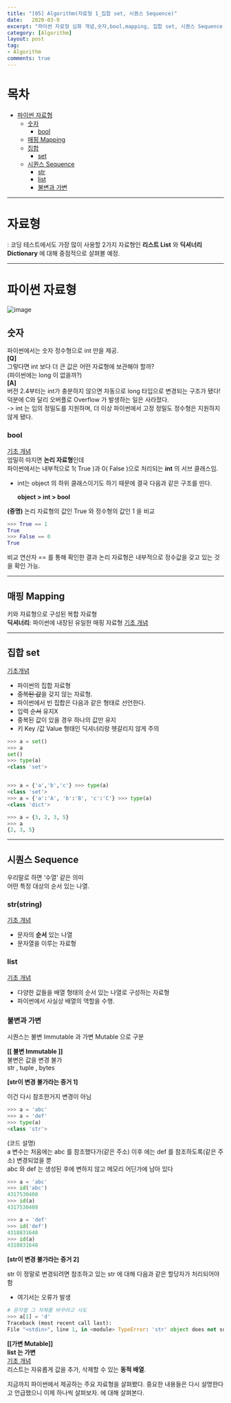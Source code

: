 ```yaml
---
title: "[05] Algorithm(자료형 1_집합 set, 시퀀스 Sequence)"
date:   2020-03-9
excerpt: "파이썬 자료형 심화 개념,숫자,bool,mapping, 집합 set, 시퀀스 Sequence 개본 개념부터 "
category: [Algorithm]
layout: post
tag:
- Algorithm
comments: true
---
```

# 목차

- [파이썬 자료형](#파이썬-자료형)
  * [숫자](#숫자)
    + [bool](#bool)
  * [매핑 Mapping](#매핑-mapping)
  * [집합](#집합)
    + [set](#set)
  * [시퀀스 Sequence](#시퀀스-sequence)
    + [str](#str)
    + [list](#list)
    + [불변과 가변](#불변과-가변)





---

# 자료형

: 코딩 테스트에서도 가장 많이 사용할 2가지 자료형인 **리스트 List** 와 **딕셔너리 Dictionary** 에 대해 중점적으로 살펴볼 예정. 


---


# 파이썬 자료형

![image](https://user-images.githubusercontent.com/76824611/113371159-a22f6e80-93a0-11eb-834f-c16420c585f5.png)

 

## 숫자
파이썬에서는 숫자 정수형으로 int 만을 제공.   
**[Q]**   
그렇다면 int 보다 더 큰 값은 어떤 자료형에 보관해야 할까?   
(파이썬에는 long 이 없을까?)  
**[A]**   
버전 2.4부터는 int가 충분하지 않으면 자동으로 long 타입으로 변경되는 구조가 됐다!   
덕분에 C와 달리 오버플로 Overflow 가 발생하는 일은 사라졌다.   
-> int 는 임의 정밀도를 지원하며, 더 이상 파이썬에서 고정 정밀도 정수형은 지원하지 않게 됐다.  

### bool 
[기초 개념](https://yerimoh.github.io//P2_/#%EB%B6%88%EC%9E%90%EB%A3%8C%ED%98%95)  
엄밀히 따지면 **논리 자료형**인데   
파이썬에서는 내부적으로 1( True )과 0( False )으로 처리되는 **int** 의 서브 클래스임.   

* int는 object 의 하위 클래스이기도 하기 때문에 결국 다음과 같은 구조를 띤다.

    **object > int > bool**

**(증명)**
논리 자료형의 값인 True 와 정수형의 값인 1 을 비교

```python
>>> True == 1
True
>>> False == 0
True
```
비교 연산자 == 를 통해 확인한 결과 논리 자료형은 내부적으로 정수값을 갖고 있는 것을 확인 가능.


---


## 매핑 Mapping
키와 자료형으로 구성된 복합 자료형  
**딕셔너리**: 파이썬에 내장된 유일한 매핑 자료형
[기초 개념](https://yerimoh.github.io//P2_/#%EB%94%95%EC%85%94%EB%84%88%EB%A6%AC-%EC%9E%90%EB%A3%8C%ED%98%95)

---

## 집합 set
[기초개념](https://yerimoh.github.io//P2_/#%EC%A7%91%ED%95%A9%EC%9E%90%EB%A3%8C%ED%98%95)
* 파이썬의 집합 자료형  
* ~~중복된 값~~을 갖지 않는 자료형.  
* 파이썬에서 빈 집합은 다음과 같은 형태로 선언한다.   
* 입력 ~~순서~~ 유지X  
* 중복된 값이 있을 경우 하나의 값만 유지  
* 키 Key /값 Value 형태인 딕셔너리랑 헷갈리지 않게 주의  

```python
>>> a = set() 
>>> a
set()
>>> type(a)
<class 'set'>


>>> a = {'a','b','c'} >>> type(a)
<class 'set'>
>>> a = {'a':'A', 'b':'B', 'c':'C'} >>> type(a)
<class 'dict'>

>>> a = {3, 2, 3, 5} 
>>> a
{2, 3, 5}
```

---

## 시퀀스 Sequence
우리말로 하면 ‘수열’ 같은 의미  
어떤 특정 대상의 순서 있는 나열.   

### str(string)
[기초 개념](https://yerimoh.github.io//P2/#%EB%AC%B8%EC%9E%90%EC%97%B4-%EC%9E%90%EB%A3%8C%ED%98%95)    
* 문자의 **순서** 있는 나열  
* 문자열을 이루는 자료형  


### list
[기초 개념](https://yerimoh.github.io//P2_/#%EB%A6%AC%EC%8A%A4%ED%8A%B8-%EC%9E%90%EB%A3%8C%ED%98%95)      
* 다양한 값들을 배열 형태의 순서 있는 나열로 구성하는 자료형  
* 파이썬에서 사실상 배열의 역할을 수행. 


### 불변과 가변  
시퀀스는 불변 Immutable 과 가변 Mutable 으로 구분

**[[ 불변 Immutable ]]**      
불변은 값을 변경 불가   
str , tuple , bytes     

**[str이 변경 불가라는 증거 1]**

이건 다시 참조한거지 변경이 아님

```python
>>> a = 'abc' 
>>> a = 'def' 
>>> type(a)
<class 'str'>
```
(코드 설명)  
a 변수는 처음에는 abc 를 참조했다가(같은 주소) 이후 에는 def 를 참조하도록(같은 주소) 변경되었을 뿐  
abc 와 def 는 생성된 후에 변하지 않고 메모리 어딘가에 남아 있다  

```python
>>> a = 'abc' 
>>> id('abc')
4317530408
>>> id(a)
4317530408

>>> a = 'def' 
>>> id('def')
4318831648
>>> id(a)
4318831648
```

**[str이 변경 불가라는 증거 2]**

str 이 정말로 변경되려면 참조하고 있는 str 에 대해 다음과 같은 할당자가 처리되어야 함
* 여기서는 오류가 발생

```python
# 문자열 그 자체를 바꾸려고 시도
>>> a[1] = 'd'
Traceback (most recent call last):
File "<stdin>", line 1, in <module> TypeError: 'str' object does not support item assignment
```

**[[가변 Mutable]]**       
**list 는 가변**  
[기초 개념](https://yerimoh.github.io//P2_/#%EB%A6%AC%EC%8A%A4%ED%8A%B8-%EC%9E%90%EB%A3%8C%ED%98%95)  
리스트는 자유롭게 값을 추가, 삭제할 수 있는 **동적 배열**.

지금까지 파이썬에서 제공하는 주요 자료형을 살펴봤다. 중요한 내용들은 다시 설명한다고 언급했으니 이제 하나씩 살펴보자. 에 대해 살펴본다.




